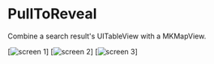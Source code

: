 PullToReveal
============

Combine a search result's UITableView with a MKMapView.

[![screen 1](https://github.com/kimar/PullToReveal/raw/master/Screenshots/1.png)]
[![screen 2](https://github.com/kimar/PullToReveal/raw/master/Screenshots/2.png)]
[![screen 3](https://github.com/kimar/PullToReveal/raw/master/Screenshots/3.png)]
